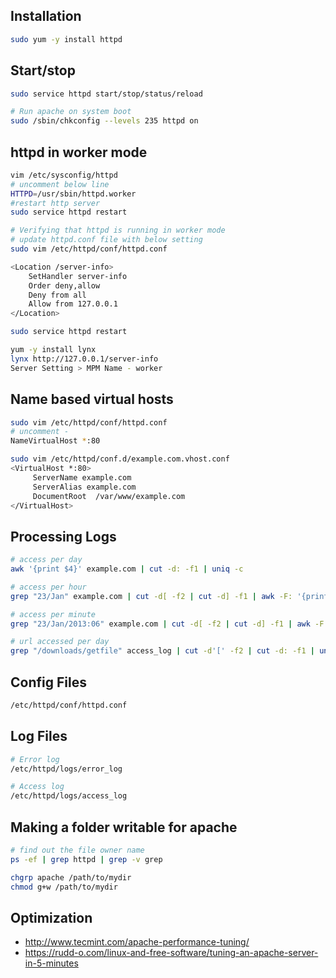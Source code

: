 
## Installation
```sh
sudo yum -y install httpd
```

## Start/stop
```sh
sudo service httpd start/stop/status/reload

# Run apache on system boot
sudo /sbin/chkconfig --levels 235 httpd on
```

## httpd in worker mode
```sh
vim /etc/sysconfig/httpd
# uncomment below line
HTTPD=/usr/sbin/httpd.worker
#restart http server
sudo service httpd restart
```

```sh
# Verifying that httpd is running in worker mode
# update httpd.conf file with below setting
sudo vim /etc/httpd/conf/httpd.conf

<Location /server-info>
    SetHandler server-info
    Order deny,allow
    Deny from all
    Allow from 127.0.0.1
</Location>

sudo service httpd restart

yum -y install lynx
lynx http://127.0.0.1/server-info
Server Setting > MPM Name - worker
```

## Name based virtual hosts
```sh
sudo vim /etc/httpd/conf/httpd.conf
# uncomment - 
NameVirtualHost *:80
```

```sh
sudo vim /etc/httpd/conf.d/example.com.vhost.conf
<VirtualHost *:80>
     ServerName example.com
     ServerAlias example.com
     DocumentRoot  /var/www/example.com
</VirtualHost>
```

## Processing Logs
```sh
# access per day 
awk '{print $4}' example.com | cut -d: -f1 | uniq -c

# access per hour
grep "23/Jan" example.com | cut -d[ -f2 | cut -d] -f1 | awk -F: '{print $2":00"}' | sort -n | uniq -c

# access per minute
grep "23/Jan/2013:06" example.com | cut -d[ -f2 | cut -d] -f1 | awk -F: '{print $2":"$3}' | sort -nk1 -nk2 | uniq -c | awk '{ if ($1 > 10) print $0}'

# url accessed per day
grep "/downloads/getfile" access_log | cut -d'[' -f2 | cut -d: -f1 | uniq -c
```



## Config Files
```sh
/etc/httpd/conf/httpd.conf
```

## Log Files
```sh
# Error log
/etc/httpd/logs/error_log

# Access log 
/etc/httpd/logs/access_log
```

## Making a folder writable for apache
```sh
# find out the file owner name
ps -ef | grep httpd | grep -v grep

chgrp apache /path/to/mydir
chmod g+w /path/to/mydir
```

## Optimization
* http://www.tecmint.com/apache-performance-tuning/
* https://rudd-o.com/linux-and-free-software/tuning-an-apache-server-in-5-minutes
